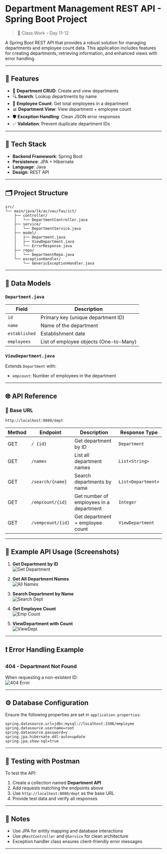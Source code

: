 # Department Management REST API - Spring Boot Project

> 📆 Class Work – Day 11-12

A Spring Boot REST API that provides a robust solution for managing departments and employee count data. This application includes features for creating departments, retrieving information, and enhanced views with error handling.

---

## 🚀 Features

- 🔧 **Department CRUD**: Create and view departments
- 🔍 **Search**: Lookup departments by name
- 👥 **Employee Count**: Get total employees in a department
- 📊 **Department View**: View department + employee count
- 🛡️ **Exception Handling**: Clean JSON error responses
- ✅ **Validation**: Prevent duplicate department IDs

---

## 🧰 Tech Stack

- **Backend Framework**: Spring Boot
- **Persistence**: JPA + Hibernate
- **Language**: Java
- **Design**: REST API

---

## 🗂️ Project Structure

```
src/
└── main/java/lk/ac/vau/fas/ict/
    ├── controller/
    │   └── DepartmentController.java
    ├── service/
    │   └── DepartmentService.java
    ├── model/
    │   ├── Department.java
    │   ├── ViewDepartment.java
    │   └── ErrorResponse.java
    ├── repo/
    │   └── DepartmentRepo.java
    └── exceptionHandler/
        └── GenericExceptionHandler.java
```

---

## 🧩 Data Models

### `Department.java`
| Field       | Description                         |
|-------------|-------------------------------------|
| `id`        | Primary key (unique department ID)  |
| `name`      | Name of the department              |
| `established` | Establishment date               |
| `employees` | List of employee objects (One-to-Many) |

### `ViewDepartment.java`
Extends `Department` with:
- `empcount`: Number of employees in the department

---

## 🌐 API Reference

### 🔗 Base URL
```
http://localhost:8080/dept
```

| Method | Endpoint             | Description                             | Response Type       |
|--------|----------------------|-----------------------------------------|---------------------|
| GET    | `/ {id}`             | Get department by ID                    | `Department`        |
| GET    | `/names`             | List all department names               | `List<String>`      |
| GET    | `/search/{name}`     | Search departments by name              | `List<Department>`  |
| GET    | `/empcount/{id}`     | Get number of employees in a department| `Integer`           |
| GET    | `/vempcount/{id}`    | Get department + employee count         | `ViewDepartment`    |

---

## 🧪 Example API Usage (Screenshots)

1. **Get Department by ID**  
![Get Department](https://github.com/user-attachments/assets/9e275740-6856-4369-8792-49cb527b9fe2)

2. **Get All Department Names**  
![All Names](https://github.com/user-attachments/assets/a17f8085-336a-4d30-9e98-8156ec195582)

3. **Search Department by Name**  
![Search Dept](https://github.com/user-attachments/assets/87a2998d-f1a3-4bc3-9317-a0cc3f9e8107)

4. **Get Employee Count**  
![Emp Count](https://github.com/user-attachments/assets/2d7ff944-e4df-42b3-9da4-26b0b8e83aad)

5. **ViewDepartment with Count**  
![ViewDept](https://github.com/user-attachments/assets/67c59a58-a3fa-4dbc-9d1c-13d920dd0749)

---

## ❗ Error Handling Example

### 404 - Department Not Found

When requesting a non-existent ID:  
![404 Error](https://github.com/user-attachments/assets/b48627e1-26ff-4bd2-8279-c75c1aa42f2e)

---

## ⚙️ Database Configuration

Ensure the following properties are set in `application.properties`:

```properties
spring.datasource.url=jdbc:mysql://localhost:3306/employee
spring.datasource.username=root
spring.datasource.password=y
spring.jpa.hibernate.ddl-auto=update
spring.jpa.show-sql=true
```

---

## 🧪 Testing with Postman

To test the API:

1. Create a collection named **Department API**
2. Add requests matching the endpoints above
3. Use `http://localhost:8080/dept` as the base URL
4. Provide test data and verify all responses

---

## 📌 Notes

- Use JPA for entity mapping and database interactions
- Use `@RestController` and `@Service` for clean architecture
- Exception handler class ensures client-friendly error messages

---


